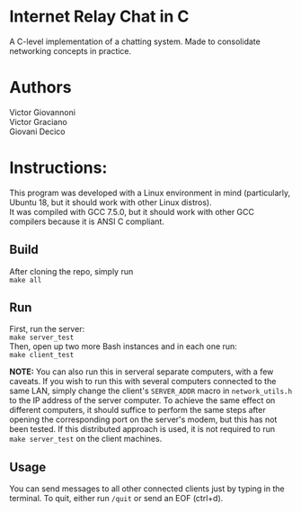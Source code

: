 # Internet Relay Chat in C
A C-level implementation of a chatting system. Made to consolidate networking concepts in practice.  

# Authors  
Victor Giovannoni  
Victor Graciano  
Giovani Decico  
   
# Instructions:
This program was developed with a Linux environment in mind (particularly, Ubuntu 18, but it should work with other Linux distros).  
It was compiled with GCC 7.5.0, but it should work with other GCC compilers because it is ANSI C compliant.  
## Build
After cloning the repo, simply run  
```make all```

## Run
First, run the server:  
```make server_test```  
Then, open up two more Bash instances and in each one run:  
```make client_test```  
  
**NOTE:** You can also run this in serveral separate computers, with a few caveats. If you wish to run this with several computers connected to the same LAN, simply change the client's `SERVER_ADDR` macro in `network_utils.h` to the IP address of the server computer. To achieve the same effect on different computers, it should suffice to perform the same steps after opening the corresponding port on the server's modem, but this has not been tested. If this distributed approach is used, it is not required to run `make server_test` on the client machines.


## Usage
You can send messages to all other connected clients just by typing in the terminal. To quit, either run `/quit` or send an EOF (ctrl+d).  
